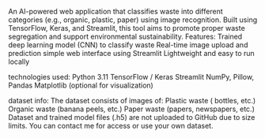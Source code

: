 An AI-powered web application that classifies waste into different categories (e.g., organic, plastic, paper) using image recognition.
Built using TensorFlow, Keras, and Streamlit, this tool aims to promote proper waste segregation and support environmental sustainability.
Features:
Trained deep learning model (CNN) to classify waste
Real-time image upload and prediction
simple web interface using Streamlit
Lightweight and easy to run locally

technologies used:
Python 3.11
TensorFlow / Keras
Streamlit
NumPy, Pillow, Pandas
Matplotlib (optional for visualization)

dataset info:
The dataset consists of images of:
Plastic waste ( bottles, etc.)
Organic waste (banana peels, etc.)
Paper waste (papers, newspapers, etc.)
Dataset and trained model files (.h5) are not uploaded to GitHub due to size limits. You can contact me for access or use your own dataset.

